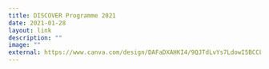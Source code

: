 ```yaml
---
title: DISCOVER Programme 2021
date: 2021-01-28
layout: link
description: ""
image: ""
external: https://www.canva.com/design/DAFaDXAHKI4/9QJTdLvYs7LdowI5BCCFGw/view?mode=prototype
---
```




